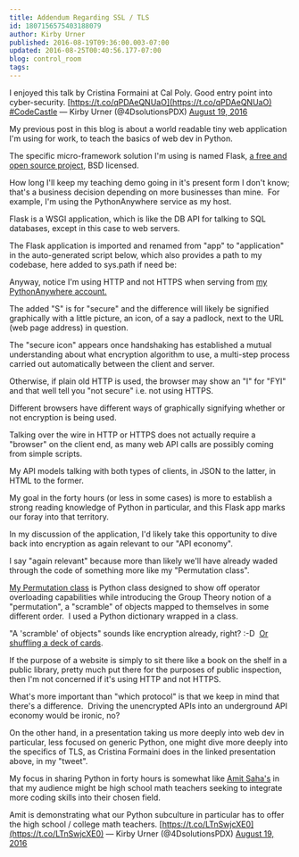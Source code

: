 ```yaml
---
title: Addendum Regarding SSL / TLS
id: 1807156575403188079
author: Kirby Urner
published: 2016-08-19T09:36:00.003-07:00
updated: 2016-08-25T00:40:56.177-07:00
blog: control_room
tags: 
---
```


I enjoyed this talk by Cristina Formaini at Cal Poly. Good entry point into cyber-security. [https://t.co/qPDAeQNUaO](https://t.co/qPDAeQNUaO) [#CodeCastle](https://twitter.com/hashtag/CodeCastle?src=hash)
— Kirby Urner (@4DsolutionsPDX) [August 19, 2016](https://twitter.com/4DsolutionsPDX/status/766456982475722752)

My previous post in this blog is about a world readable tiny web application I'm using for work, to teach the basics of web dev in Python.

The specific micro-framework solution I'm using is named Flask, [a free and open source project](http://flask.pocoo.org/), BSD licensed.

How long I'll keep my teaching demo going in it's present form I don't know; that's a business decision depending on more businesses than mine.  For example, I'm using the PythonAnywhere service as my host.

Flask is a WSGI application, which is like the DB API for talking to SQL databases, except in this case to web servers.

The Flask application is imported and renamed from "app" to "application" in the auto-generated script below, which also provides a path to my codebase, here added to sys.path if need be:

[](https://www.flickr.com/photos/kirbyurner/28468063434/in/dateposted-public/)

Anyway, notice I'm using HTTP and not HTTPS when serving from [my PythonAnywhere account.](http://thekirbster.pythonanywhere.com/)

The added "S" is for "secure" and the difference will likely be signified graphically with a little picture, an icon, of a say a padlock, next to the URL (web page address) in question.

The "secure icon" appears once handshaking has established a mutual understanding about what encryption algorithm to use, a multi-step process carried out automatically between the client and server.

Otherwise, if plain old HTTP is used, the browser may show an "I" for "FYI" and that well tell you "not secure" i.e. not using HTTPS.

Different browsers have different ways of graphically signifying whether or not encryption is being used.

Talking over the wire in HTTP or HTTPS does not actually require a "browser" on the client end, as many web API calls are possibly coming from simple scripts.

My API models talking with both types of clients, in JSON to the latter, in HTML to the former.

My goal in the forty hours (or less in some cases) is more to establish a strong reading knowledge of Python in particular, and this Flask app marks our foray into that territory.

In my discussion of the application, I'd likely take this opportunity to dive back into encryption as again relevant to our "API economy".

I say "again relevant" because more than likely we'll have already waded through the code of something more like my "Permutation class".

[My Permutation class](https://github.com/4dsolutions/Python5/blob/master/px_class.py) is Python class designed to show off operator overloading capabilities while introducing the Group Theory notion of a "permutation", a "scramble" of objects mapped to themselves in some different order.  I used a Python dictionary wrapped in a class.

"A 'scramble' of objects" sounds like encryption already, right? :-D  [Or shuffling a deck of cards](http://wikieducator.org/Casino_Math).

If the purpose of a website is simply to sit there like a book on the shelf in a public library, pretty much put there for the purposes of public inspection, then I'm not concerned if it's using HTTP and not HTTPS.

What's more important than "which protocol" is that we keep in mind that there's a difference.  Driving the unencrypted APIs into an underground API economy would be ironic, no? 

On the other hand, in a presentation taking us more deeply into web dev in particular, less focused on generic Python, one might dive more deeply into the specifics of TLS, as Cristina Formaini does in the linked presentation above, in my "tweet".

My focus in sharing Python in forty hours is somewhat like [Amit Saha's](https://youtu.be/XJOt4QQgx0A) in that my audience might be high school math teachers seeking to integrate more coding skills into their chosen field.

Amit is demonstrating what our Python subculture in particular has to offer the high school / college math teachers. [https://t.co/LTnSwjcXE0](https://t.co/LTnSwjcXE0)
— Kirby Urner (@4DsolutionsPDX) [August 19, 2016](https://twitter.com/4DsolutionsPDX/status/766676729263824896)